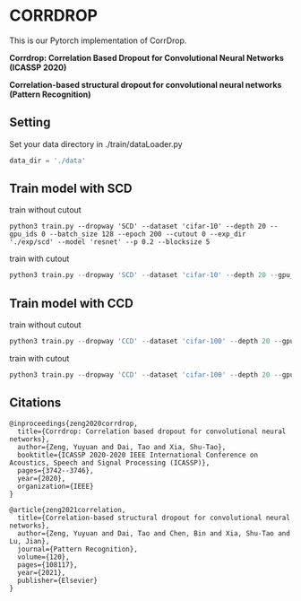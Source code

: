 # CORRDROP

This is our Pytorch implementation of CorrDrop.

**Corrdrop: Correlation Based Dropout for Convolutional Neural Networks (ICASSP 2020)**

**Correlation-based structural dropout for convolutional neural networks (Pattern Recognition)**

## Setting

Set your data directory in ./train/dataLoader.py 

```python
data_dir = './data'
```

## Train model with SCD

train without cutout

```
python3 train.py --dropway 'SCD' --dataset 'cifar-10' --depth 20 --gpu_ids 0 --batch_size 128 --epoch 200 --cutout 0 --exp_dir './exp/scd' --model 'resnet' --p 0.2 --blocksize 5
```

train with cutout

```python
python3 train.py --dropway 'SCD' --dataset 'cifar-10' --depth 20 --gpu_ids 0 --batch_size 128 --epoch 200 --cutout 1 --exp_dir './exp/scd' --model 'resnet' --p 0.03 --blocksize 5
```

## Train model with CCD

train without cutout

```python
python3 train.py --dropway 'CCD' --dataset 'cifar-100' --depth 20 --gpu_ids 0 --batch_size 128 --epoch 200 --cutout 0 --exp_dir './exp/ccd' --model 'resnet' --p 0.2
```

train with cutout

```python
python3 train.py --dropway 'CCD' --dataset 'cifar-100' --depth 20 --gpu_ids 0 --batch_size 128 --epoch 200 --cutout 1 --exp_dir './exp/ccd' --model 'resnet' --p 0.1
```

## Citations

```
@inproceedings{zeng2020corrdrop,
  title={Corrdrop: Correlation based dropout for convolutional neural networks},
  author={Zeng, Yuyuan and Dai, Tao and Xia, Shu-Tao},
  booktitle={ICASSP 2020-2020 IEEE International Conference on Acoustics, Speech and Signal Processing (ICASSP)},
  pages={3742--3746},
  year={2020},
  organization={IEEE}
}
```

```
@article{zeng2021correlation,
  title={Correlation-based structural dropout for convolutional neural networks},
  author={Zeng, Yuyuan and Dai, Tao and Chen, Bin and Xia, Shu-Tao and Lu, Jian},
  journal={Pattern Recognition},
  volume={120},
  pages={108117},
  year={2021},
  publisher={Elsevier}
}
```

